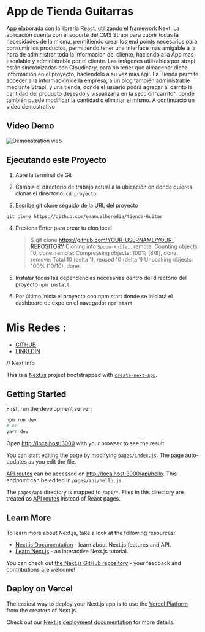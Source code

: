 # App de Tienda Guitarras

App elaborada con la librería React, utilizando el framework Next. La aplicación cuenta con el soporte del CMS Strapi para cubrir todas la necesidades de la misma, permitiendo crear los end points necesarios para consumir los productos, permitiendo tener una interface mas amigable a la hora de administrar toda la informacion del cliente, haciendo a la App mas escalable y administrable por el cliente. Las imágenes utilizables por strapi están sincronizadas con Cloudinary, para no tener que almacenar dicha información en el proyecto, haciendolo a su vez mas ágil.
La Tienda permite acceder a la información de la empresa, a un blog también administrable mediante Strapi, y una tienda, donde el usuario podrá agregar al carrito la cantidad del producto deseado y visualizarla en la sección"carrito", donde también puede modificar la cantidad o eliminar el mismo.
A continuació un video demostrativo

## Video Demo

![Demonstration web](public/img/tienda_guitar.gif)

## Ejecutando este Proyecto

1. Abre la terminal de Git
2. Cambia el directorio de trabajo actual a la ubicación en donde quieres clonar el directorio.
   `cd proyecto`

3. Escribe git clone seguido de la [URL](https://github.com/emanuelheredia/tienda-Guitar) del proyecto

`git clone https://github.com/emanuelheredia/tienda-Guitar `

4. Presiona Enter para crear tu clon local

    > $ git clone https://github.com/YOUR-USERNAME/YOUR-REPOSITORY
    > Cloning into `Spoon-Knife`...
    > remote: Counting objects: 10, done.
    > remote: Compressing objects: 100% (8/8), done.
    > remove: Total 10 (delta 1), reused 10 (delta 1)
    > Unpacking objects: 100% (10/10), done.

5. Instalar todas las dependencias necesarias dentro del directorio del proyecto
   `npm install`

6. Por último inicia el proyecto con npm start donde se iniciará el dashboard de expo en el navegador
   `npm start`

# Mis Redes :

-   [GITHUB](https://github.com/emanuelheredia)
-   [LINKEDIN](https://www.linkedin.com/in/emanuel-heredia-41749421a/)

// Next Info

This is a [Next.js](https://nextjs.org/) project bootstrapped with [`create-next-app`](https://github.com/vercel/next.js/tree/canary/packages/create-next-app).

## Getting Started

First, run the development server:

```bash
npm run dev
# or
yarn dev
```

Open [http://localhost:3000](http://localhost:3000) with your browser to see the result.

You can start editing the page by modifying `pages/index.js`. The page auto-updates as you edit the file.

[API routes](https://nextjs.org/docs/api-routes/introduction) can be accessed on [http://localhost:3000/api/hello](http://localhost:3000/api/hello). This endpoint can be edited in `pages/api/hello.js`.

The `pages/api` directory is mapped to `/api/*`. Files in this directory are treated as [API routes](https://nextjs.org/docs/api-routes/introduction) instead of React pages.

## Learn More

To learn more about Next.js, take a look at the following resources:

-   [Next.js Documentation](https://nextjs.org/docs) - learn about Next.js features and API.
-   [Learn Next.js](https://nextjs.org/learn) - an interactive Next.js tutorial.

You can check out [the Next.js GitHub repository](https://github.com/vercel/next.js/) - your feedback and contributions are welcome!

## Deploy on Vercel

The easiest way to deploy your Next.js app is to use the [Vercel Platform](https://vercel.com/new?utm_medium=default-template&filter=next.js&utm_source=create-next-app&utm_campaign=create-next-app-readme) from the creators of Next.js.

Check out our [Next.js deployment documentation](https://nextjs.org/docs/deployment) for more details.
